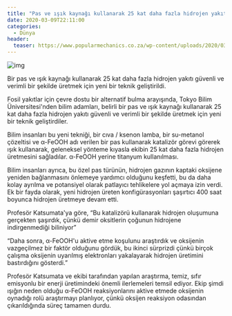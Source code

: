 ```yaml
---
title: "Pas ve ışık kaynağı kullanarak 25 kat daha fazla hidrojen yakıtı güvenli ve verimli bir şekilde üretildi"
date: 2020-03-09T22:11:00
categories:
  - Dünya
header:
  teaser: https://www.popularmechanics.co.za/wp-content/uploads/2020/03/matt-artz-GcyJgspBefE-unsplash-719x431.jpg
---
```

![img](https://www.popularmechanics.co.za/wp-content/uploads/2020/03/matt-artz-GcyJgspBefE-unsplash-719x431.jpg)

Bir pas ve ışık kaynağı kullanarak 25 kat daha fazla hidrojen yakıtı güvenli ve verimli bir şekilde üretmek için yeni bir teknik geliştirildi.

Fosil yakıtlar için çevre dostu bir alternatif bulma arayışında, Tokyo Bilim Üniversitesi'nden bilim adamları, belirli bir pas ve ışık kaynağı kullanarak 25 kat daha fazla hidrojen yakıtı güvenli ve verimli bir şekilde üretmek için yeni bir teknik geliştirdiler.

Bilim insanları bu yeni tekniği, bir cıva / ksenon lamba, bir su-metanol çözeltisi ve α-FeOOH adı verilen bir pas kullanarak katalizör görevi görerek ışık kullanarak, geleneksel yönteme kıyasla ekibin 25 kat daha fazla hidrojen üretmesini sağladılar. α-FeOOH yerine titanyum kullanılması.

Bilim insanları ayrıca, bu özel pas türünün, hidrojen gazının kaptaki oksijene yeniden bağlanmasını önlemeye yardımcı olduğunu keşfetti, bu da daha kolay ayrılma ve potansiyel olarak patlayıcı tehlikelere yol açmaya izin verdi. Ek bir fayda olarak, yeni hidrojen üreten konfigürasyonları şaşırtıcı 400 saat boyunca hidrojen üretmeye devam etti.

Profesör Katsumata'ya göre, “Bu katalizörü kullanarak hidrojen oluşumuna gerçekten şaşırdık, çünkü demir oksitlerin çoğunun hidrojene indirgenmediği biliniyor”

“Daha sonra, α-FeOOH'u aktive etme koşulunu araştırdık ve oksijenin vazgeçilmez bir faktör olduğunu gördük, bu ikinci sürprizdi çünkü birçok çalışma oksijenin uyarılmış elektronları yakalayarak hidrojen üretimini bastırdığını gösterdi.”

Profesör Katsumata ve ekibi tarafından yapılan araştırma, temiz, sıfır emisyonlu bir enerji üretimindeki önemli ilerlemeleri temsil ediyor. Ekip şimdi ışığın neden olduğu α-FeOOH reaksiyonlarını aktive etmede oksijenin oynadığı rolü araştırmayı planlıyor, çünkü oksijen reaksiyon odasından çıkarıldığında süreç tamamen durdu.
